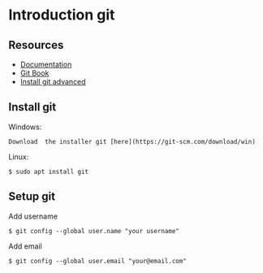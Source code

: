 # Introduction git

## Resources

- [Documentation](https://git-scm.com/book/en/v1/Getting-Started-Git-Basics)
- [Git Book](https://git-scm.com/book/en/v2)
- [Install git advanced](https://www.atlassian.com/git/tutorials/install-git)

## Install git

Windows:

```
Download  the installer git [here](https://git-scm.com/download/win)
```

Linux:

```
$ sudo apt install git
```

## Setup git

Add username

```
$ git config --global user.name "your username"
```

Add email

```
$ git config --global user.email "your@email.com"
```
